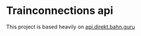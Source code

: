 # Trainconnections api

This project is based heavily on [api.direkt.bahn.guru](https://github.com/juliuste/api.direkt.bahn.guru)
